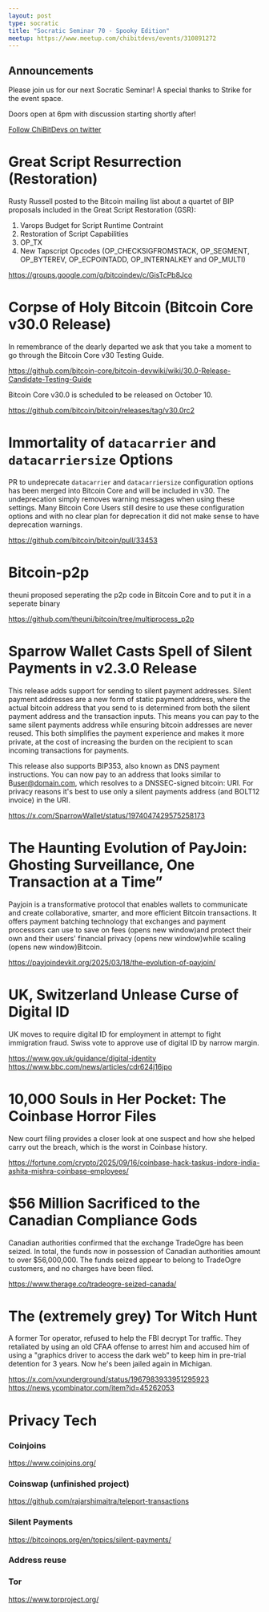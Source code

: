 ```yaml
---
layout: post
type: socratic
title: "Socratic Seminar 70 - Spooky Edition"
meetup: https://www.meetup.com/chibitdevs/events/310891272
---
```


## Announcements

Please join us for our next Socratic Seminar! A special thanks to Strike for the event space.

Doors open at 6pm with discussion starting shortly after!

[Follow ChiBitDevs on twitter](https://x.com/chibitdevs)

# Great Script Resurrection (Restoration)
Rusty Russell posted to the Bitcoin mailing list about a quartet of BIP proposals included in the Great Script Restoration (GSR):
1. Varops Budget for Script Runtime Contraint
2. Restoration of Script Capabilities
3. OP_TX
4. New Tapscript Opcodes (OP_CHECKSIGFROMSTACK, OP_SEGMENT, OP_BYTEREV, OP_ECPOINTADD, OP_INTERNALKEY and OP_MULTI)

<https://groups.google.com/g/bitcoindev/c/GisTcPb8Jco>

# Corpse of Holy Bitcoin (Bitcoin Core v30.0 Release)

In remembrance of the dearly departed we ask that you take a moment to go through the Bitcoin Core v30 Testing Guide.

<https://github.com/bitcoin-core/bitcoin-devwiki/wiki/30.0-Release-Candidate-Testing-Guide>  

Bitcoin Core v30.0 is scheduled to be released on October 10.

<https://github.com/bitcoin/bitcoin/releases/tag/v30.0rc2>

# Immortality of `datacarrier` and `datacarriersize` Options
PR to undeprecate `datacarrier` and `datacarriersize` configuration options has been merged into Bitcoin Core and will be included in v30. The undeprecation simply removes warning messages when using these settings. Many Bitcoin Core Users still desire to use these configuration options and with no clear plan for deprecation it did not make sense to have deprecation warnings.  

<https://github.com/bitcoin/bitcoin/pull/33453>

# Bitcoin-p2p
theuni proposed seperating the p2p code in Bitcoin Core and to put it in a seperate binary

<https://github.com/theuni/bitcoin/tree/multiprocess_p2p>

# Sparrow Wallet Casts Spell of Silent Payments in v2.3.0 Release

This release adds support for sending to silent payment addresses. Silent payment addresses are a new form of static payment address, where the actual bitcoin address that you send to is determined from both the silent payment address and the transaction inputs. This means you can pay to the same silent payments address while ensuring bitcoin addresses are never reused. This both simplifies the payment experience and makes it more private, at the cost of increasing the burden on the recipient to scan incoming transactions for payments.

This release also supports BIP353, also known as DNS payment instructions. You can now pay to an address that looks similar to ₿user@domain.com, which resolves to a DNSSEC-signed bitcoin: URI. For privacy reasons it's best to use only a silent payments address (and BOLT12 invoice) in the URI.

<https://x.com/SparrowWallet/status/1974047429575258173>

# The Haunting Evolution of PayJoin: Ghosting Surveillance, One Transaction at a Time”

Payjoin is a transformative protocol that enables wallets to communicate and create collaborative, smarter, and more efficient Bitcoin transactions. It offers payment batching technology that exchanges and payment processors can use to save on fees (opens new window)and protect their own and their users' financial privacy (opens new window)while scaling (opens new window)Bitcoin.

<https://payjoindevkit.org/2025/03/18/the-evolution-of-payjoin/>

# UK, Switzerland Unlease Curse of Digital ID

UK moves to require digital ID for employment in attempt to fight immigration fraud. Swiss vote to approve use of digital ID by narrow margin.

<https://www.gov.uk/guidance/digital-identity>  
<https://www.bbc.com/news/articles/cdr624j16jpo>

# 10,000 Souls in Her Pocket: The Coinbase Horror Files

New court filing provides a closer look at one suspect and how she helped carry out the breach, which is the worst in Coinbase history.

<https://fortune.com/crypto/2025/09/16/coinbase-hack-taskus-indore-india-ashita-mishra-coinbase-employees/>

# $56 Million Sacrificed to the Canadian Compliance Gods

Canadian authorities confirmed that the exchange TradeOgre has been seized. In total, the funds now in possession of Canadian authorities amount to over $56,000,000. The funds seized appear to belong to TradeOgre customers, and no charges have been filed.

<https://www.therage.co/tradeogre-seized-canada/>

# The (extremely grey) Tor Witch Hunt

A former Tor operator, refused to help the FBI decrypt Tor traffic. They retaliated by using an old CFAA offense to arrest him and accused him of using a "graphics driver to access the dark web” to keep him in pre-trial detention for 3 years. Now he's been jailed again in Michigan.

<https://x.com/vxunderground/status/1967983933951295923>
<https://news.ycombinator.com/item?id=45262053>

# Privacy Tech
### Coinjoins
https://www.coinjoins.org/
### Coinswap (unfinished project)
https://github.com/rajarshimaitra/teleport-transactions
### Silent Payments
https://bitcoinops.org/en/topics/silent-payments/
### Address reuse
### Tor
https://www.torproject.org/

